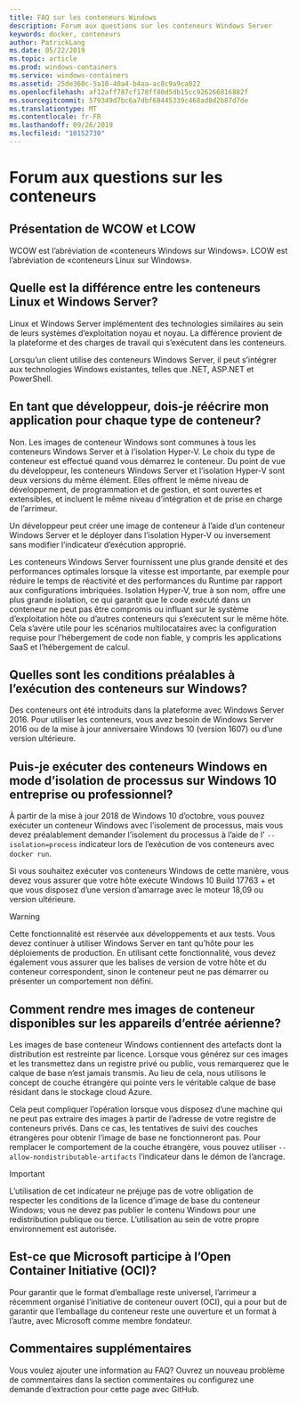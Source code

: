 ```yaml
---
title: FAQ sur les conteneurs Windows
description: Forum aux questions sur les conteneurs Windows Server
keywords: docker, conteneurs
author: PatrickLang
ms.date: 05/22/2019
ms.topic: article
ms.prod: windows-containers
ms.service: windows-containers
ms.assetid: 25de368c-5a10-40a4-b4aa-ac8c9a9ca022
ms.openlocfilehash: af12aff787cf178ff80d5db15cc926266816882f
ms.sourcegitcommit: 579349d7bc6a7dbf68445339c468ad8d2b87d7de
ms.translationtype: MT
ms.contentlocale: fr-FR
ms.lasthandoff: 09/26/2019
ms.locfileid: "10152730"
---
```

# <a name="frequently-asked-questions-about-containers"></a>Forum aux questions sur les conteneurs

## <a name="what-are-wcow-and-lcow"></a>Présentation de WCOW et LCOW

WCOW est l’abréviation de «conteneurs Windows sur Windows». LCOW est l’abréviation de «conteneurs Linux sur Windows».

## <a name="whats-the-difference-between-linux-and-windows-server-containers"></a>Quelle est la différence entre les conteneurs Linux et Windows Server?

Linux et Windows Server implémentent des technologies similaires au sein de leurs systèmes d’exploitation noyau et noyau. La différence provient de la plateforme et des charges de travail qui s’exécutent dans les conteneurs.  

Lorsqu’un client utilise des conteneurs Windows Server, il peut s’intégrer aux technologies Windows existantes, telles que .NET, ASP.NET et PowerShell.

## <a name="as-a-developer-do-i-have-to-rewrite-my-app-for-each-type-of-container"></a>En tant que développeur, dois-je réécrire mon application pour chaque type de conteneur?

Non. Les images de conteneur Windows sont communes à tous les conteneurs Windows Server et à l’isolation Hyper-V. Le choix du type de conteneur est effectué quand vous démarrez le conteneur. Du point de vue du développeur, les conteneurs Windows Server et l’isolation Hyper-V sont deux versions du même élément. Elles offrent le même niveau de développement, de programmation et de gestion, et sont ouvertes et extensibles, et incluent le même niveau d’intégration et de prise en charge de l’arrimeur.

Un développeur peut créer une image de conteneur à l’aide d’un conteneur Windows Server et le déployer dans l’isolation Hyper-V ou inversement sans modifier l’indicateur d’exécution approprié.

Les conteneurs Windows Server fournissent une plus grande densité et des performances optimales lorsque la vitesse est importante, par exemple pour réduire le temps de réactivité et des performances du Runtime par rapport aux configurations imbriquées. Isolation Hyper-V, true à son nom, offre une plus grande isolation, ce qui garantit que le code exécuté dans un conteneur ne peut pas être compromis ou influant sur le système d’exploitation hôte ou d’autres conteneurs qui s’exécutent sur le même hôte. Cela s’avère utile pour les scénarios multilocataires avec la configuration requise pour l’hébergement de code non fiable, y compris les applications SaaS et l’hébergement de calcul.

## <a name="what-are-the-prerequisites-for-running-containers-on-windows"></a>Quelles sont les conditions préalables à l’exécution des conteneurs sur Windows?

Des conteneurs ont été introduits dans la plateforme avec Windows Server 2016. Pour utiliser les conteneurs, vous avez besoin de Windows Server 2016 ou de la mise à jour anniversaire Windows 10 (version 1607) ou d’une version ultérieure.

## <a name="can-i-run-windows-containers-in-process-isolated-mode-on-windows-10-enterprise-or-professional"></a>Puis-je exécuter des conteneurs Windows en mode d’isolation de processus sur Windows 10 entreprise ou professionnel?

À partir de la mise à jour 2018 de Windows 10 d’octobre, vous pouvez exécuter un conteneur Windows avec l’isolement de processus, mais vous devez préalablement demander l’isolement du processus à l’aide de l' `--isolation=process` indicateur lors de l’exécution de vos conteneurs avec `docker run`.

Si vous souhaitez exécuter vos conteneurs Windows de cette manière, vous devez vous assurer que votre hôte exécute Windows 10 Build 17763 + et que vous disposez d’une version d’amarrage avec le moteur 18,09 ou version ultérieure.

> [!WARNING]
> Cette fonctionnalité est réservée aux développements et aux tests. Vous devez continuer à utiliser Windows Server en tant qu’hôte pour les déploiements de production. En utilisant cette fonctionnalité, vous devez également vous assurer que les balises de version de votre hôte et du conteneur correspondent, sinon le conteneur peut ne pas démarrer ou présenter un comportement non défini.

## <a name="how-do-i-make-my-container-images-available-on-air-gapped-machines"></a>Comment rendre mes images de conteneur disponibles sur les appareils d’entrée aérienne?

Les images de base conteneur Windows contiennent des artefacts dont la distribution est restreinte par licence. Lorsque vous générez sur ces images et les transmettez dans un registre privé ou public, vous remarquerez que le calque de base n’est jamais transmis. Au lieu de cela, nous utilisons le concept de couche étrangère qui pointe vers le véritable calque de base résidant dans le stockage cloud Azure.

Cela peut compliquer l’opération lorsque vous disposez d’une machine qui ne peut pas extraire des images à partir de l’adresse de votre registre de conteneurs privés. Dans ce cas, les tentatives de suivi des couches étrangères pour obtenir l’image de base ne fonctionneront pas. Pour remplacer le comportement de la couche étrangère, vous pouvez utiliser `--allow-nondistributable-artifacts` l’indicateur dans le démon de l’ancrage.

> [!IMPORTANT]
> L’utilisation de cet indicateur ne préjuge pas de votre obligation de respecter les conditions de la licence d’image de base du conteneur Windows; vous ne devez pas publier le contenu Windows pour une redistribution publique ou tierce. L’utilisation au sein de votre propre environnement est autorisée.

## <a name="is-microsoft-participating-in-the-open-container-initiative-oci"></a>Est-ce que Microsoft participe à l’Open Container Initiative (OCI)?

Pour garantir que le format d’emballage reste universel, l’arrimeur a récemment organisé l’initiative de conteneur ouvert (OCI), qui a pour but de garantir que l’emballage du conteneur reste une ouverture et un format à l’autre, avec Microsoft comme membre fondateur.

## <a name="additional-feedback"></a>Commentaires supplémentaires

Vous voulez ajouter une information au FAQ? Ouvrez un nouveau problème de commentaires dans la section commentaires ou configurez une demande d’extraction pour cette page avec GitHub.
